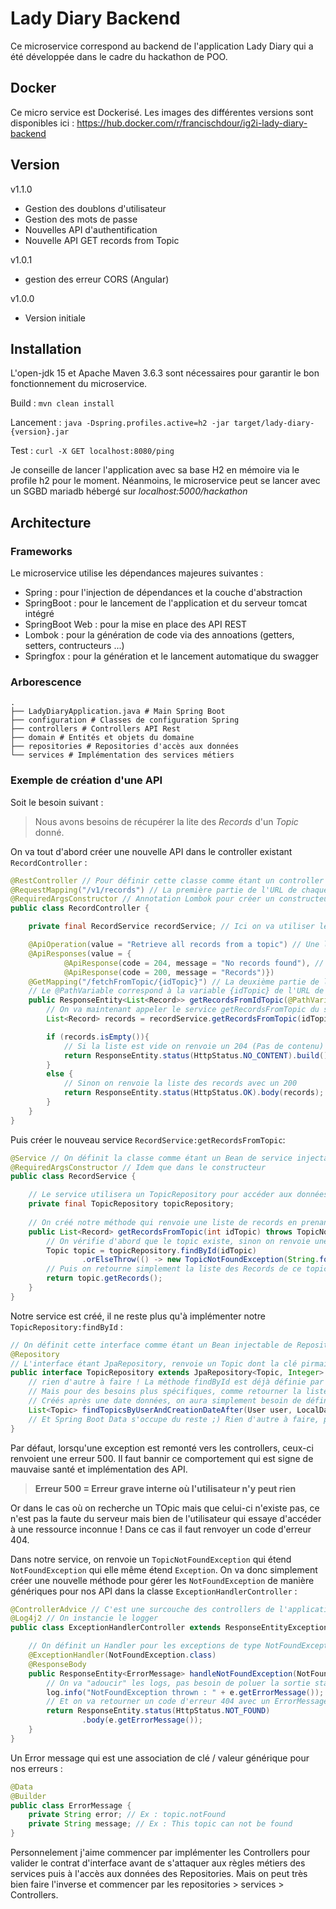 # Lady Diary Backend

Ce microservice correspond au backend de l'application Lady Diary qui a été développée dans le cadre du hackathon de POO.

## Docker

Ce micro service est Dockerisé. Les images des différentes versions sont disponibles ici :
https://hub.docker.com/r/francischdour/ig2i-lady-diary-backend

## Version
v1.1.0
+ Gestion des doublons d'utilisateur
+ Gestion des mots de passe
+ Nouvelles API d'authentification
+ Nouvelle API GET records from Topic

v1.0.1
+ gestion des erreur CORS (Angular)

v1.0.0
+ Version initiale

## Installation

L'open-jdk 15 et Apache Maven 3.6.3 sont nécessaires pour garantir le bon fonctionnement du microservice.

Build :
`mvn clean install`

Lancement :
`java -Dspring.profiles.active=h2 -jar target/lady-diary-{version}.jar`

Test : `curl -X GET localhost:8080/ping`

Je conseille de lancer l'application avec sa base H2 en mémoire via le profile h2 pour le moment.
Néanmoins, le microservice peut se lancer avec un SGBD mariadb hébergé sur *localhost:5000/hackathon*

## Architecture

### Frameworks

Le microservice utilise les dépendances majeures suivantes :

+ Spring : pour l'injection de dépendances et la couche d'abstraction
+ SpringBoot : pour le lancement de l'application et du serveur tomcat intégré
+ SpringBoot Web : pour la mise en place des API REST
+ Lombok : pour la génération de code via des annoations (getters, setters, contructeurs ...)
+ Springfox : pour la génération et le lancement automatique du swagger

### Arborescence

```
.
├── LadyDiaryApplication.java # Main Spring Boot
├── configuration # Classes de configuration Spring
├── controllers # Controllers API Rest
├── domain # Entités et objets du domaine
├── repositories # Repositories d'accès aux données
└── services # Implémentation des services métiers
```

### Exemple de création d'une API

Soit le besoin suivant :

> Nous avons besoins de récupérer la lite des *Records* d'un *Topic* donné.

On va tout d'abord créer une nouvelle API dans le controller existant `RecordController` :
```java
@RestController // Pour définir cette classe comme étant un controller
@RequestMapping("/v1/records") // La première partie de l'URL de chaque API définie dans ce controller
@RequiredArgsConstructor // Annotation Lombok pour créer un constructeur avec tout les champs static final
public class RecordController {

    private final RecordService recordService; // Ici on va utiliser le service des Record pour nos opérations

    @ApiOperation(value = "Retrieve all records from a topic") // Une légende pour l'API
    @ApiResponses(value = {
            @ApiResponse(code = 204, message = "No records found"), // Les codes d'erreur possibles
            @ApiResponse(code = 200, message = "Records")})
    @GetMapping("/fetchFromTopic/{idTopic}") // La deuxième partie de l'URL propre à cette API
    // Le @PathVariable correspond à la variable {idTopic} de l'URL de l'API
    public ResponseEntity<List<Record>> getRecordsFromIdTopic(@PathVariable int idTopic) throws TopicNotFoundException {
        // On va maintenant appeler le service getRecordsFromTopic du service RecordService
        List<Record> records = recordService.getRecordsFromTopic(idTopic);

        if (records.isEmpty()){
            // Si la liste est vide on renvoie un 204 (Pas de contenu)
            return ResponseEntity.status(HttpStatus.NO_CONTENT).build();
        }
        else {
            // Sinon on renvoie la liste des records avec un 200
            return ResponseEntity.status(HttpStatus.OK).body(records);
        }
    }
}
```
Puis créer le nouveau service `RecordService:getRecordsFromTopic`:

```java
@Service // On définit la classe comme étant un Bean de service injectable
@RequiredArgsConstructor // Idem que dans le constructeur
public class RecordService {

    // Le service utilisera un TopicRepository pour accéder aux données des Topics
    private final TopicRepository topicRepository;
    
    // On créé notre méthode qui renvoie une liste de records en prenant un idTopic en paramètre
    public List<Record> getRecordsFromTopic(int idTopic) throws TopicNotFoundException {
        // On vérifie d'abord que le topic existe, sinon on renvoie une exception
        Topic topic = topicRepository.findById(idTopic)
                .orElseThrow(() -> new TopicNotFoundException(String.format("%d", idTopic)));
        // Puis on retourne simplement la liste des Records de ce topic
        return topic.getRecords();
    }
}
```

Notre service est créé, il ne reste plus qu'à implémenter notre `TopicRepository:findById` :

```java
// On définit cette interface comme étant un Bean injectable de Repository
@Repository
// L'interface étant JpaRepository, renvoie un Topic dont la clé pirmaire est un Integer
public interface TopicRepository extends JpaRepository<Topic, Integer> {
    // rien d'autre à faire ! La méthode findById est déjà définie par JpaRepository ;)
    // Mais pour des besoins plus spécifiques, comme retourner la liste des topcis d'un utilisateur
    // Créés après une date données, on aura simplement besoin de définir le prototype de cette méthode :
    List<Topic> findTopicsByUserAndCreationDateAfter(User user, LocalDateTime creationDate);
    // Et Spring Boot Data s'occupe du reste ;) Rien d'autre à faire, pas de requête à écrire
}
```

Par défaut, lorsqu'une exception est remonté vers les controllers, ceux-ci renvoient une erreur 500. Il faut bannir 
ce comportement qui est signe de mauvaise santé et implémentation des API. 

>**Erreur 500 = Erreur grave interne où l'utilisateur n'y peut rien**

Or dans le cas où on recherche un TOpic mais que celui-ci n'existe pas, ce n'est pas la faute du serveur mais
bien de l'utilisateur qui essaye d'accéder à une ressource inconnue !
Dans ce cas il faut renvoyer un code d'erreur 404.

Dans notre service, on renvoie un `TopicNotFoundException` qui étend `NotFoundException` qui elle même étend `Exception`.
On va donc simplement créer une nouvelle méthode pour gérer les `NotFoundException` de manière génériques pour nos API dans
la classe `ExceptionHandlerController` :

```java
@ControllerAdvice // C'est une surcouche des controllers de l'application
@Log4j2 // On instancie le logger
public class ExceptionHandlerController extends ResponseEntityExceptionHandler {

    // On définit un Handler pour les exceptions de type NotFoundException
    @ExceptionHandler(NotFoundException.class)
    @ResponseBody
    public ResponseEntity<ErrorMessage> handleNotFoundException(NotFoundException e) {
        // On va "adoucir" les logs, pas besoin de poluer la sortie standart avec des erreurs utiliateurs
        log.info("NotFoundException thrown : " + e.getErrorMessage());
        // Et on va retourner un code d'erreur 404 avec un ErrorMessage
        return ResponseEntity.status(HttpStatus.NOT_FOUND)
                .body(e.getErrorMessage());
    }
}
```
Un Error message qui est une association de clé / valeur générique pour nos erreurs :

```java
@Data
@Builder
public class ErrorMessage {
    private String error; // Ex : topic.notFound
    private String message; // Ex : This topic can not be found
}
```

Personnelement j'aime commencer par implémenter les Controllers pour valider le contrat d'interface avant de s'attaquer aux
règles métiers des services puis à l'accès aux données des Repositories. Mais on peut très bien faire l'inverse et commencer
par les repositories > services > Controllers.
